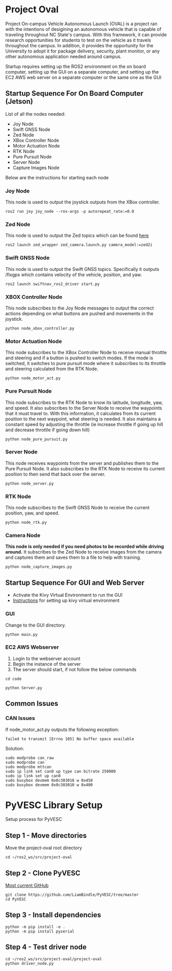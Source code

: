 # Project Oval

Project On-campus Vehicle Autonomous Launch (OVAL) is a project ran with the intentions of desigining an autonomous vehicle that is capable of traveling throughout NC State's campus. With this framework, it can provide research opportunities for students to test on the vehicle as it travels throughout the campus. In addition, it provides the opportunity for the University to adopt it for package delivery, security, plant monitor, or any other autonomous application needed around campus.

Startup requires setting up the ROS2 environment on the on board computer, setting up the GUI on a separate computer, and setting up the EC2 AWS web server on a separate computer or the same one as the GUI

## Startup Sequence For On Board Computer (Jetson)

List of all the nodes needed:
- Joy Node
- Swift GNSS Node
- Zed Node
- XBox Controller Node
- Motor Actuation Node
- RTK Node
- Pure Pursuit Node
- Server Node
- Capture Images Node

Below are the instructions for starting each node

### Joy Node
This node is used to output the joystick outputs from the XBox controller.

```shell
ros2 run joy joy_node --ros-args -p autorepeat_rate:=0.0
```

### Zed Node
This node is used to output the Zed topics which can be found [here](https://www.stereolabs.com/docs/ros/zed-node)

```shell
ros2 launch zed_wrapper zed_camera.launch.py camera_model:=zed2i
```

### Swift GNSS Node
This node is used to output the Swift GNSS topics. Specifically it outputs /fixgps which contains velocity of the vehicle, position, and yaw.

```shell
ros2 launch swiftnav_ros2_driver start.py
```

### XBOX Controller Node
This node subscribes to the Joy Node messages to output the correct actions depending on what buttons are pushed and movements in the joystick.

```shell
python node_xbox_controller.py
```

### Motor Actuation Node
This node subscribes to the XBox Controller Node to receive manual throttle and steering and if a button is pushed to switch modes. If the mode is switched, it switches to pure pursuit mode where it subscribes to its throttle and steering calculated from the RTK Node.

```shell
python node_motor_act.py
```

### Pure Pursuit Node
This node subscribes to the RTK Node to know its latitude, longitude, yaw, and speed. It also subscribes to the Server Node to receive the waypoints that it must travel to. With this information, it calculates from its current position to the next waypoint, what steering is needed. It also maintains a constant speed by adjusting the throttle (ie increase throttle if going up hill and decrease throttle if going down hill)

```shell
python node_pure_pursuit.py
```

### Server Node
This node receives waypoints from the server and publishes them to the Pure Pursuit Node. It also subscribes to the RTK Node to receive its current position to then send that back over the server.

```shell
python node_server.py
```

### RTK Node
This node subscribes to the Swift GNSS Node to receive the current position, yaw, and speed.

```shell
python node_rtk.py
```

### Camera Node
**This node is only needed if you need photos to be recorded while driving around.** It subscribes to the Zed Node to receive images from the camera and captures them and saves them to a file to help with training.

```shell
python node_capture_images.py
```

## Startup Sequence For GUI and Web Server

- Activate the Kivy Virtual Environment to run the GUI
- [Instructions](https://kivy.org/doc/stable-2.0.0/gettingstarted/installation.html) for setting up kivy virtual environment

### GUI
Change to the GUI directory.

```shell
python main.py
```

### EC2 AWS Webserver
1. Login to the webserver account
2. Begin the instance of the server
3. The server should start, if not follow the below commands

```shell
cd code
```
```shell
python Server.py
```

## Common Issues

### CAN Issues
If node_motor_act.py outputs the following exception:
```shell
failed to transmit [Errno 105] No buffer space available
```
Solution:
```shell
sudo modprobe can_raw
sudo modprobe can
sudo modprobe mttcan
sudo ip link set can0 up type can bitrate 250000
sudo ip link set up can0
sudo busybox devmem 0x0c303018 w 0x458
sudo busybox devmem 0x0c303010 w 0x400
```

# PyVESC Library Setup
Setup process for PyVESC

## Step 1 - Move directories
Move the project-oval root directory
```shell
cd ~/ros2_ws/src/project-oval
```

## Step 2 - Clone PyVESC
[Most current GitHub](https://github.com/LiamBindle/PyVESC/tree/master) 
```shell
git clone https://github.com/LiamBindle/PyVESC/tree/master
cd PyVESC
```

## Step 3 - Install dependencies
```shell
python -m pip install -e .
python -m pip install pyserial
```

## Step 4 - Test driver node
```shell
cd ~/ros2_ws/src/project-oval/project-oval
python driver_node.py
```
